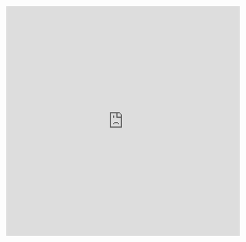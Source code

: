 <iframe src="https://docs.google.com/forms/d/e/1FAIpQLSdQ_rLouDZ3wmjiAMg9npEMEGpN7MBygeFTpFr0YlE7QzUF7g/viewform?embedded=true" width="640" height="628" frameborder="0" marginheight="0" marginwidth="0">Loading...</iframe>
